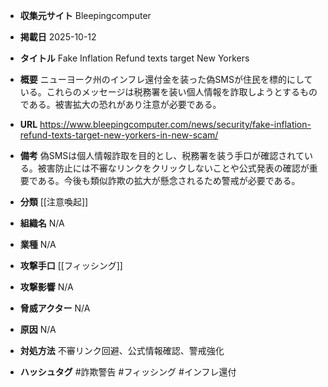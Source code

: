 - **収集元サイト**
Bleepingcomputer

- **掲載日**
2025-10-12

- **タイトル**
Fake Inflation Refund texts target New Yorkers

- **概要**
ニューヨーク州のインフレ還付金を装った偽SMSが住民を標的にしている。これらのメッセージは税務署を装い個人情報を詐取しようとするものである。被害拡大の恐れがあり注意が必要である。

- **URL**
https://www.bleepingcomputer.com/news/security/fake-inflation-refund-texts-target-new-yorkers-in-new-scam/

- **備考**
偽SMSは個人情報詐取を目的とし、税務署を装う手口が確認されている。被害防止には不審なリンクをクリックしないことや公式発表の確認が重要である。今後も類似詐欺の拡大が懸念されるため警戒が必要である。

- **分類**
[[注意喚起]]

- **組織名**
N/A

- **業種**
N/A

- **攻撃手口**
[[フィッシング]]

- **攻撃影響**
N/A

- **脅威アクター**
N/A

- **原因**
N/A

- **対処方法**
不審リンク回避、公式情報確認、警戒強化

- **ハッシュタグ**
#詐欺警告 #フィッシング #インフレ還付

